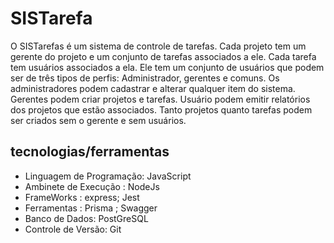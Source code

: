 # SISTarefa

O SISTarefas é um sistema de controle de tarefas. Cada projeto tem um gerente do projeto e um conjunto de tarefas associados a ele. Cada tarefa tem usuários associados a ela. Ele tem um conjunto de usuários que podem ser de três tipos de perfis: Administrador, gerentes e comuns. Os administradores podem cadastrar e alterar qualquer item do sistema. Gerentes podem criar projetos e tarefas. Usuário podem emitir relatórios dos projetos que estão associados. Tanto projetos quanto tarefas podem ser criados sem o gerente e sem usuários.

## tecnologias/ferramentas

- Linguagem de Programação: JavaScript
- Ambinete de Execução : NodeJs
- FrameWorks : express; Jest
- Ferramentas : Prisma ; Swagger
- Banco de Dados: PostGreSQL
- Controle de Versão: Git
